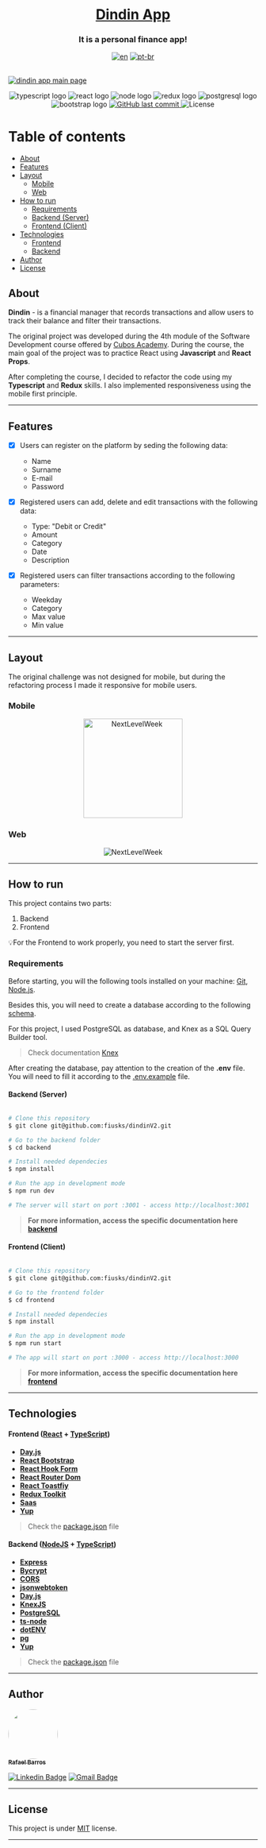 <h1 align="center">
     <a href="https://mydindin.netlify.app/" alt="site do ecoleta"> Dindin App </a> 
</h1>
<h3 align="center">
    It is a personal finance app!
</h3>
<div align="center">

[![en](https://img.shields.io/badge/lang-en-red.svg)](./README-en.md) [![pt-br](https://img.shields.io/badge/lang-pt--br-green.svg)](./README.md)

</div>
</br>
<a href='https://mydindin.netlify.app/'>
<img alt='dindin app main page' src="./assets/main.png">
</a>

<p align="center">
  <img alt="typescript logo" src="https://img.shields.io/badge/-TypeScript-grey?style=flat-square&logo=typescript">
  <img alt="react logo" src="https://img.shields.io/badge/-React-grey?style=flat-square&logo=react">
  <img alt="node logo" src="https://img.shields.io/badge/-Nodejs-grey?style=flat-square&logo=Node.js">
  <img alt="redux logo" src="https://img.shields.io/badge/-Redux-grey?style=flat-square&logo=Redux">
  <img alt="postgresql logo" src="https://img.shields.io/badge/-PostgreSQL-grey?style=flat-square&logo=postgresql">
  <img alt="bootstrap logo" src="https://img.shields.io/badge/-Bootstrap-grey?style=flat-square&logo=bootstrap">

  <a href="https://github.com/fiusks/dindinV2/commits/master">
    <img alt="GitHub last commit" src="https://img.shields.io/github/last-commit/fiusks/dindinV2">
  </a>
    
   <img alt="License" src="https://img.shields.io/badge/license-MIT-brightgreen"> 
 
</p>

# Table of contents

<!--ts-->

- [About](#about)
- [Features](#features)
- [Layout](#layout)
  - [Mobile](#mobile)
  - [Web](#web)
- [How to run](#how-to-run)
  - [Requirements](#requirements)
  - [Backend (Server)](#backend-server)
  - [Frontend (Client)](#frontend-client)
- [Technologies](#technologies)
  - [Frontend](#frontend-react--typescript)
  - [Backend](#backend-nodejs--typescript)
- [Author](#author)
- [License](#license)
<!--te-->

## About

**Dindin** - is a financial manager that records transactions and allow users to track their balance and filter their transactions.

The original project was developed during the 4th module of the Software Development course offered by [Cubos Academy](https://cubos.academy/). During the course, the main goal of the project was to practice React using **Javascript** and **React Props**.

After completing the course, I decided to refactor the code using my **Typescript** and **Redux** skills. I also implemented responsiveness using the mobile first principle.

---

## Features

- [x] Users can register on the platform by seding the following data:

  - Name
  - Surname
  - E-mail
  - Password

- [x] Registered users can add, delete and edit transactions with the following data:
  - Type: "Debit or Credit"
  - Amount
  - Category
  - Date
  - Description
- [x] Registered users can filter transactions according to the following parameters:
  - Weekday
  - Category
  - Max value
  - Min value

---

## Layout

The original challenge was not designed for mobile, but during the refactoring process I made it responsive for mobile users.

### Mobile

<p align="center">
  <p align="center">
  <img alt="NextLevelWeek" title="#NextLevelWeek" src="./assets/mobile-app.jpg" width="200px">
</p>

### Web

<p align="center" style="display: flex; align-items: flex-start; justify-content: center;">
  <img alt="NextLevelWeek" title="#NextLevelWeek" src="./assets/main.png">

</p>

---

## How to run

This project contains two parts:

1. Backend
2. Frontend

💡For the Frontend to work properly, you need to start the server first.

### Requirements

Before starting, you will the following tools installed on your machine:
[Git](https://git-scm.com), [Node.js](https://nodejs.org/en/).

Besides this, you will need to create a database according to the following [schema](./backend/schema.sql).

For this project, I used PostgreSQL as database, and Knex as a SQL Query Builder tool.

> Check documentation [Knex](http://knexjs.org/guide/#configuration-options)

After creating the database, pay attention to the creation of the **.env** file. You will need to fill it according to the [.env.example](./backend/.env.example) file.

#### Backend (Server)

```bash

# Clone this repository
$ git clone git@github.com:fiusks/dindinV2.git

# Go to the backend folder
$ cd backend

# Install needed dependecies
$ npm install

# Run the app in development mode
$ npm run dev

# The server will start on port :3001 - access http://localhost:3001

```

> **For more information, access the specific documentation here [backend](./backend/README.md)**

#### Frontend (Client)

```bash

# Clone this repository
$ git clone git@github.com:fiusks/dindinV2.git

# Go to the frontend folder
$ cd frontend

# Install needed dependecies
$ npm install

# Run the app in development mode
$ npm run start

# The app will start on port :3000 - access http://localhost:3000

```

> **For more information, access the specific documentation here [frontend](./frontend/README.md)**

---

## Technologies

#### **Frontend** ([React](https://reactjs.org/) + [TypeScript](https://www.typescriptlang.org/))

- **[Day.js](https://day.js.org/)**
- **[React Bootstrap](https://react-bootstrap.github.io/)**
- **[React Hook Form](https://react-hook-form.com/)**
- **[React Router Dom](https://github.com/ReactTraining/react-router/tree/master/packages/react-router-dom)**
- **[React Toastfiy](https://github.com/fkhadra/react-toastify)**
- **[Redux Toolkit](https://redux-toolkit.js.org/)**
- **[Saas](https://sass-lang.com/)**
- **[Yup](https://github.com/jquense/yup)**

> Check the [package.json](https://github.com/fiusks/dindinV2/blob/main/frontend/package.json) file

#### **Backend** ([NodeJS](https://nodejs.org/en/) + [TypeScript](https://www.typescriptlang.org/))

- **[Express](https://expressjs.com/)**
- **[Bycrypt](https://github.com/kelektiv/node.bcrypt.js#readme)**
- **[CORS](https://expressjs.com/en/resources/middleware/cors.html)**
- **[jsonwebtoken](https://github.com/auth0/node-jsonwebtoken)**
- **[Day.js](https://day.js.org/)**
- **[KnexJS](http://knexjs.org/)**
- **[PostgreSQL](https://www.postgresql.org/)**
- **[ts-node](https://github.com/TypeStrong/ts-node)**
- **[dotENV](https://github.com/motdotla/dotenv)**
- **[pg](https://github.com/brianc/node-postgres)**
- **[Yup](https://github.com/jquense/yup)**

> Check the [package.json](https://github.com/fiusks/dindinV2/blob/main/backend/package.json) file

---

## Author

<a href="https://blog.rocketseat.com.br/author/thiago/">
 <img style="border-radius: 50%;" src="https://avatars.githubusercontent.com/u/68557347?v=4" width="100px;" alt=""/>
 <br />
 <sub><b>Rafael Barros</b></sub></a>

[![Linkedin Badge](https://img.shields.io/badge/-Rafael-blue?style=flat-square&logo=Linkedin&logoColor=white&link=https://www.linkedin.com/in/tgmarinho/)](https://www.linkedin.com/in/rafabarros1/)
[![Gmail Badge](https://img.shields.io/badge/-rafabarros.com@gmail.com-c14438?style=flat-square&logo=Gmail&logoColor=white&link=mailto:tgmarinho@gmail.com)](mailto:rafabarros.com@gmail.com)

---

## License

This project is under [MIT](./LICENSE) license.

---

